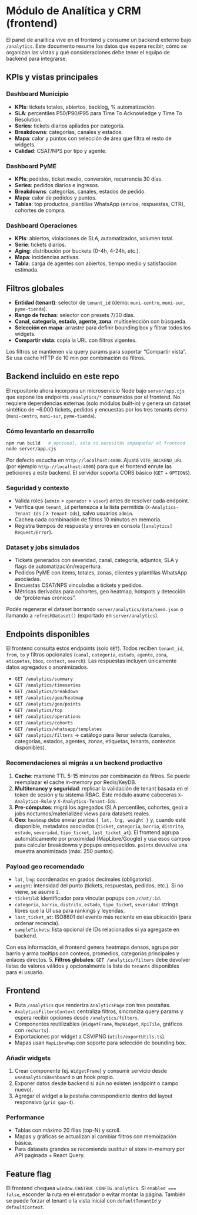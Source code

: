 # Módulo de Analítica y CRM (frontend)

El panel de analítica vive en el frontend y consume un backend externo bajo `/analytics`. Este documento resume los datos que espera recibir, cómo se organizan las vistas y qué consideraciones debe tener el equipo de backend para integrarse.

## KPIs y vistas principales

### Dashboard Municipio
- **KPIs**: tickets totales, abiertos, backlog, % automatización.
- **SLA**: percentiles P50/P90/P95 para Time To Acknowledge y Time To Resolution.
- **Series**: tickets diarios apilados por categoría.
- **Breakdowns**: categorías, canales y estados.
- **Mapa**: calor y puntos con selección de área que filtra el resto de widgets.
- **Calidad**: CSAT/NPS por tipo y agente.

### Dashboard PyME
- **KPIs**: pedidos, ticket medio, conversión, recurrencia 30 días.
- **Series**: pedidos diarios e ingresos.
- **Breakdowns**: categorías, canales, estados de pedido.
- **Mapa**: calor de pedidos y puntos.
- **Tablas**: top productos, plantillas WhatsApp (envíos, respuestas, CTR), cohortes de compra.

### Dashboard Operaciones
- **KPIs**: abiertos, violaciones de SLA, automatizados, volumen total.
- **Serie**: tickets diarios.
- **Aging**: distribución por buckets (0-4h, 4-24h, etc.).
- **Mapa**: incidencias activas.
- **Tabla**: carga de agentes con abiertos, tiempo medio y satisfacción estimada.

## Filtros globales

- **Entidad (tenant)**: selector de `tenant_id` (demo: `muni-centro`, `muni-sur`, `pyme-tienda`).
- **Rango de fechas**: selector con presets 7/30 días.
- **Canal, categoría, estado, agente, zona**: multiselección con búsqueda.
- **Selección en mapa**: arrastre para definir bounding box y filtrar todos los widgets.
- **Compartir vista**: copia la URL con filtros vigentes.

Los filtros se mantienen vía query params para soportar “Compartir vista”. Se usa cache HTTP de 10 min por combinación de filtros.

## Backend incluido en este repo

El repositorio ahora incorpora un microservicio Node bajo `server/app.cjs` que expone los endpoints `/analytics/*` consumidos por el frontend. No requiere dependencias externas (solo módulos built-in) y genera un dataset sintético de ~6.000 tickets, pedidos y encuestas por los tres tenants demo (`muni-centro`, `muni-sur`, `pyme-tienda`).

### Cómo levantarlo en desarrollo

```bash
npm run build   # opcional, solo si necesitás empaquetar el frontend
node server/app.cjs
```

Por defecto escucha en `http://localhost:4000`. Ajustá `VITE_BACKEND_URL` (por ejemplo `http://localhost:4000`) para que el frontend enrute las peticiones a este backend. El servidor soporta CORS básico (`GET` + `OPTIONS`).

### Seguridad y contexto

- Valida roles (`admin` > `operador` > `visor`) antes de resolver cada endpoint.
- Verifica que `tenant_id` pertenezca a la lista permitida (`X-Analytics-Tenant-Ids` / `X-Tenant-Ids`), salvo usuarios `admin`.
- Cachea cada combinación de filtros 10 minutos en memoria.
- Registra tiempos de respuesta y errores en consola (`[analytics] Request/Error`).

### Dataset y jobs simulados

- Tickets generados con severidad, canal, categoría, adjuntos, SLA y flags de automatización/reapertura.
- Pedidos PyME con items, totales, zonas, clientes y plantillas WhatsApp asociadas.
- Encuestas CSAT/NPS vinculadas a tickets y pedidos.
- Métricas derivadas para cohortes, geo heatmap, hotspots y detección de “problemas crónicos”.

Podés regenerar el dataset borrando `server/analytics/data/seed.json` o llamando a `refreshDataset()` (exportado en `server/analytics`).

## Endpoints disponibles

El frontend consulta estos endpoints (solo `GET`). Todos reciben `tenant_id`, `from`, `to` y filtros opcionales (`canal`, `categoria`, `estado`, `agente`, `zona`, `etiquetas`, `bbox`, `context`, `search`). Las respuestas incluyen únicamente datos agregados o anonimizados.

- `GET /analytics/summary`
- `GET /analytics/timeseries`
- `GET /analytics/breakdown`
- `GET /analytics/geo/heatmap`
- `GET /analytics/geo/points`
- `GET /analytics/top`
- `GET /analytics/operations`
- `GET /analytics/cohorts`
- `GET /analytics/whatsapp/templates`
- `GET /analytics/filters` → catálogo para llenar selects (canales, categorías, estados, agentes, zonas, etiquetas, tenants, contextos disponibles).

### Recomendaciones si migrás a un backend productivo

1. **Cache**: mantené TTL 5-15 minutos por combinación de filtros. Se puede reemplazar el cache in-memory por Redis/KeyDB.
2. **Multitenancy y seguridad**: replicar la validación de tenant basada en el token de sesión y tu sistema RBAC. Este módulo asume cabeceras `X-Analytics-Role` y `X-Analytics-Tenant-Ids`.
3. **Pre-cómputos**: migrá los agregados (SLA percentiles, cohortes, geo) a jobs nocturnos/materialized views para datasets reales.
4. **Geo**: `heatmap` debe enviar puntos `{ lat, lng, weight }` y, cuando esté disponible, metadatos asociados (`ticket`, `categoria`, `barrio`, `distrito`, `estado`, `severidad`, `tipo_ticket`, `last_ticket_at`). El frontend agrupa automáticamente por proximidad (MapLibre/Google) y usa esos campos para calcular breakdowns y popups enriquecidos. `points` devuelve una muestra anonimizada (máx. 250 puntos).

### Payload geo recomendado

- `lat`, `lng`: coordenadas en grados decimales (obligatorio).
- `weight`: intensidad del punto (tickets, respuestas, pedidos, etc.). Si no viene, se asume `1`.
- `ticket`/`id`: identificador para vincular popups con `/chat/:id`.
- `categoria`, `barrio`, `distrito`, `estado`, `tipo_ticket`, `severidad`: strings libres que la UI usa para rankings y leyendas.
- `last_ticket_at`: ISO8601 del evento más reciente en esa ubicación (para ordenar recencia).
- `sampleTickets`: lista opcional de IDs relacionados si ya agregaste en backend.

Con esa información, el frontend genera heatmaps densos, agrupa por barrio y arma tooltips con conteos, promedios, categorías principales y enlaces directos.
5. **Filtros globales**: `GET /analytics/filters` debe devolver listas de valores válidos y opcionalmente la lista de `tenants` disponibles para el usuario.

## Frontend

- Ruta `/analytics` que renderiza `AnalyticsPage` con tres pestañas.
- `AnalyticsFiltersContext` centraliza filtros, sincroniza query params y espera recibir opciones desde `/analytics/filters`.
- Componentes reutilizables (`WidgetFrame`, `MapWidget`, `KpiTile`, gráficos con `recharts`).
- Exportaciones por widget a CSV/PNG (`utils/exportUtils.ts`).
- Mapas usan `MapLibreMap` con soporte para selección de bounding box.

### Añadir widgets
1. Crear componente (ej. `WidgetFrame`) y consumir servicio desde `useAnalyticsDashboard` o un hook propio.
2. Exponer datos desde backend si aún no existen (endpoint o campo nuevo).
3. Agregar el widget a la pestaña correspondiente dentro del layout responsivo (`grid gap-4`).

### Performance
- Tablas con máximo 20 filas (top-N) y scroll.
- Mapas y gráficas se actualizan al cambiar filtros con memoización básica.
- Para datasets grandes se recomienda sustituir el store in-memory por API paginada + React Query.

## Feature flag

El frontend chequea `window.CHATBOC_CONFIG.analytics`. Si `enabled === false`, esconder la ruta en el enrutador o evitar montar la página. También se puede forzar el tenant o la vista inicial con `defaultTenantId` y `defaultContext`.
